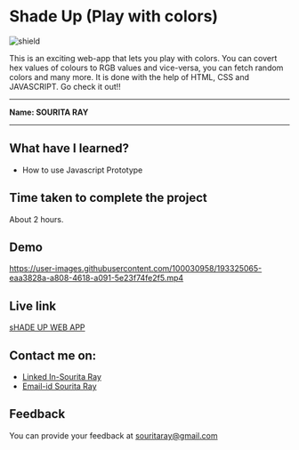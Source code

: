 # Shade Up (Play with colors)

![shield](https://img.shields.io/badge/-Javascript-purple)

This is an exciting web-app that lets you play with colors. You can covert hex values of colours to RGB values and vice-versa, you can fetch random colors and many more. It is done with the help of HTML, CSS and JAVASCRIPT. Go check it out!!

***
<b>Name: SOURITA RAY</b>
***
## What have I learned?

- How to use Javascript Prototype 

## Time taken to complete the project

About 2 hours.

## Demo



https://user-images.githubusercontent.com/100030958/193325065-eaa3828a-a808-4618-a091-5e23f74fe2f5.mp4



## Live link
[sHADE UP WEB APP](https://shade-up-souritaray.netlify.app/)


## Contact me on:

- [Linked In-Sourita Ray](www.linkedin.com/in/sourita-ray-89bab0212)
- [Email-id Sourita Ray](souritaray@gmail.com)

## Feedback

You can provide your feedback at souritaray@gmail.com
